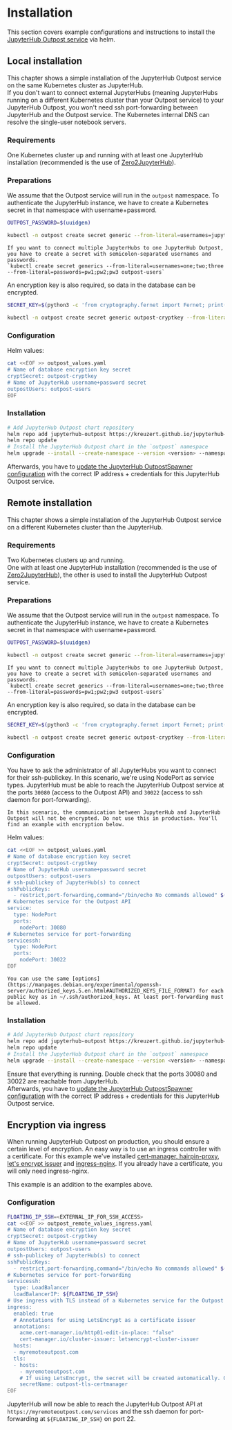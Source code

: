 # Installation 

This section covers example configurations and instructions to install the [JupyterHub Outpost service](https://artifacthub.io/packages/helm/jupyterhub-outpost/jupyterhub-outpost) via helm. 

## Local installation

This chapter shows a simple installation of the JupyterHub Outpost service on the same Kubernetes cluster as JupyterHub.  
If you don't want to connect external JupyterHubs (meaning JupyterHubs running on a different Kubernetes cluster than your Outpost service) to your JupyterHub Outpost, you won't need ssh port-forwarding between JupyterHub and the Outpost service. The Kubernetes internal DNS can resolve the single-user notebook servers.

### Requirements

One Kubernetes cluster up and running with at least one JupyterHub installation (recommended is the use of [Zero2JupyterHub](https://z2jh.jupyter.org/en/stable/)).

### Preparations

We assume that the Outpost service will run in the `outpost` namespace. To authenticate the JupyterHub instance, we have to create a Kubernetes secret  in that namespace with username+password. 

```bash
OUTPOST_PASSWORD=$(uuidgen)

kubectl -n outpost create secret generic --from-literal=usernames=jupyterhub --from-literal=passwords=${OUTPOST_PASSWORD} outpost-users
```

```{admonition} Note 
If you want to connect multiple JupyterHubs to one JupyterHub Outpost, you have to create a secret with semicolon-separated usernames and passwords.  
`kubectl create secret generics --from-literal=usernames=one;two;three --from-literal=passwords=pw1;pw2;pw3 outpost-users`
```

An encryption key is also required, so data in the database can be encrypted.

```bash
SECRET_KEY=$(python3 -c 'from cryptography.fernet import Fernet; print(Fernet.generate_key().decode())')

kubectl -n outpost create secret generic outpost-cryptkey --from-literal=secret_key=${SECRET_KEY}
```

### Configuration
Helm values:

```bash
cat <<EOF >> outpost_values.yaml
# Name of database encryption key secret
cryptSecret: outpost-cryptkey
# Name of JupyterHub username+password secret
outpostUsers: outpost-users
EOF
```

### Installation

```bash
# Add JupyterHub Outpost chart repository
helm repo add jupyterhub-outpost https://kreuzert.github.io/jupyterhub-outpost/charts/
helm repo update
# Install the JupyterHub Outpost chart in the `outpost` namespace
helm upgrade --install --create-namespace --version <version> --namespace outpost -f outpost_values.yaml outpost jupyterhub-outpost/jupyterhub-outpost
```

Afterwards, you have to [update the JupyterHub OutpostSpawner configuration](https://jupyterhub-outpostspawner.readthedocs.io/en/latest/usage/installation.html) with the correct IP address + credentials for this JupyterHub Outpost service.  


## Remote installation

This chapter shows a simple installation of the JupyterHub Outpost service on a different Kubernetes cluster than the JupyterHub.  

### Requirements

Two Kubernetes clusters up and running.  
One with at least one JupyterHub installation (recommended is the use of [Zero2JupyterHub](https://z2jh.jupyter.org/en/stable/)), the other is used to install the JupyterHub Outpost service.

### Preparations

We assume that the Outpost service will run in the `outpost` namespace. To authenticate the JupyterHub instance, we have to create a Kubernetes secret in that namespace with username+password. 

```bash
OUTPOST_PASSWORD=$(uuidgen)

kubectl -n outpost create secret generic --from-literal=usernames=jupyterhub --from-literal=passwords=${OUTPOST_PASSWORD} outpost-users
```

```{admonition} Note 
If you want to connect multiple JupyterHubs to one JupyterHub Outpost, you have to create a secret with semicolon-separated usernames and passwords.  
`kubectl create secret generics --from-literal=usernames=one;two;three --from-literal=passwords=pw1;pw2;pw3 outpost-users`
```

An encryption key is also required, so data in the database can be encrypted.

```bash
SECRET_KEY=$(python3 -c 'from cryptography.fernet import Fernet; print(Fernet.generate_key().decode())')

kubectl -n outpost create secret generic outpost-cryptkey --from-literal=secret_key=${SECRET_KEY}
```

### Configuration

You have to ask the administrator of all JupyterHubs you want to connect for their ssh-publickey. In this scenario, we're using NodePort as service types. JupyterHub must be able to reach the JupyterHub Outpost service at the ports `30080` (access to the Outpost API) and `30022` (access to ssh daemon for port-forwarding). 

```{admonition} Warning
In this scenario, the communication between JupyterHub and JupyterHub Outpost will not be encrypted. Do not use this in production. You'll find an example with encryption below.
```

Helm values:
```bash
cat <<EOF >> outpost_values.yaml
# Name of database encryption key secret
cryptSecret: outpost-cryptkey
# Name of JupyterHub username+password secret
outpostUsers: outpost-users
# ssh-publickey of JupyterHub(s) to connect
sshPublicKeys:
  - restrict,port-forwarding,command="/bin/echo No commands allowed" $(cat jupyterhub-sshkey.pub)
# Kubernetes service for the Outpost API
service:
  type: NodePort
  ports:
    nodePort: 30080
# Kubernetes service for port-forwarding
servicessh:
  type: NodePort
  ports:
    nodePort: 30022
EOF
```

```{admonition} Note 
You can use the same [options](https://manpages.debian.org/experimental/openssh-server/authorized_keys.5.en.html#AUTHORIZED_KEYS_FILE_FORMAT) for each public key as in ~/.ssh/authorized_keys. At least port-forwarding must be allowed.
```

### Installation

```bash
# Add JupyterHub Outpost chart repository
helm repo add jupyterhub-outpost https://kreuzert.github.io/jupyterhub-outpost/charts/
helm repo update
# Install the JupyterHub Outpost chart in the `outpost` namespace
helm upgrade --install --create-namespace --version <version> --namespace outpost -f outpost_values.yaml outpost jupyterhub-outpost/jupyterhub-outpost
```

Ensure that everything is running. Double check that the ports 30080 and 30022 are reachable from JupyterHub.  
Afterwards, you have to [update the JupyterHub OutpostSpawner configuration](https://jupyterhub-outpostspawner.readthedocs.io/en/latest/usage/installation.html) with the correct IP address + credentials for this JupyterHub Outpost service.  

## Encryption via ingress

When running JupyterHub Outpost on production, you should ensure a certain level of encryption. An easy way is to use an ingress controller with a certificate.
For this example we've installed [cert-manager, hairpin-proxy, let's encrypt issuer](https://gitlab.jsc.fz-juelich.de/kaas/fleet-deployments/-/tree/cert-manager) and [ingress-nginx](https://artifacthub.io/packages/helm/ingress-nginx/ingress-nginx). If you already have a certificate, you will only need ingress-nginx.

This example is an addition to the examples above.

### Configuration

```bash
FLOATING_IP_SSH=<EXTERNAL_IP_FOR_SSH_ACCESS>
cat <<EOF >> outpost_remote_values_ingress.yaml
# Name of database encryption key secret
cryptSecret: outpost-cryptkey
# Name of JupyterHub username+password secret
outpostUsers: outpost-users
# ssh-publickey of JupyterHub(s) to connect
sshPublicKeys:
  - restrict,port-forwarding,command="/bin/echo No commands allowed" $(cat jupyterhub-sshkey.pub)
# Kubernetes service for port-forwarding
servicessh:
  type: LoadBalancer
  loadBalancerIP: ${FLOATING_IP_SSH}
# Use ingress with TLS instead of a Kubernetes service for the Outpost API
ingress:
  enabled: true
  # Annotations for using LetsEncrypt as a certificate issuer
  annotations:
    acme.cert-manager.io/http01-edit-in-place: "false"
    cert-manager.io/cluster-issuer: letsencrypt-cluster-issuer
  hosts:
  - myremoteoutpost.com
  tls:
  - hosts:
    - myremoteoutpost.com
    # If using LetsEncrypt, the secret will be created automatically. Otherwise, please ensure the secret exists.
    secretName: outpost-tls-certmanager
EOF
```

JupyterHub will now be able to reach the JupyterHub Outpost API at `https://myremoteoutpost.com/services` and the ssh daemon for port-forwarding at `${FLOATING_IP_SSH}` on port 22.